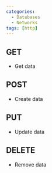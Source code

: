 ```yaml
---
categories:
  - Databases
  - Networks
tags: [http]
---
```


## GET

- Get data

## POST

- Create data

## PUT

- Update data

## DELETE

- Remove data
